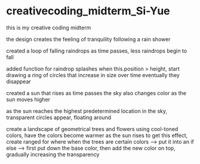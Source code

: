# creativecoding_midterm_Si-Yue
this is my creative coding midterm

the design creates the feeling of tranquility following a rain shower

created a loop of falling raindrops
as time passes, less raindrops begin to fall

added function for raindrop splashes
when this.position > height, start drawing a ring of circles that increase in size over time
eventually they disappear

created a sun that rises as time passes
the sky also changes color as the sun moves higher

as the sun reaches the highest predetermined location in the sky, transparent circles appear, floating around

create a landscape of geometrical trees and flowers using cool-toned colors, have the colors become warmer as the sun rises
to get this effect, create ranged for where when the trees are certain colors --> put it into an if else --> first put down the base color, then add the new color on top, gradually increasing the transparency